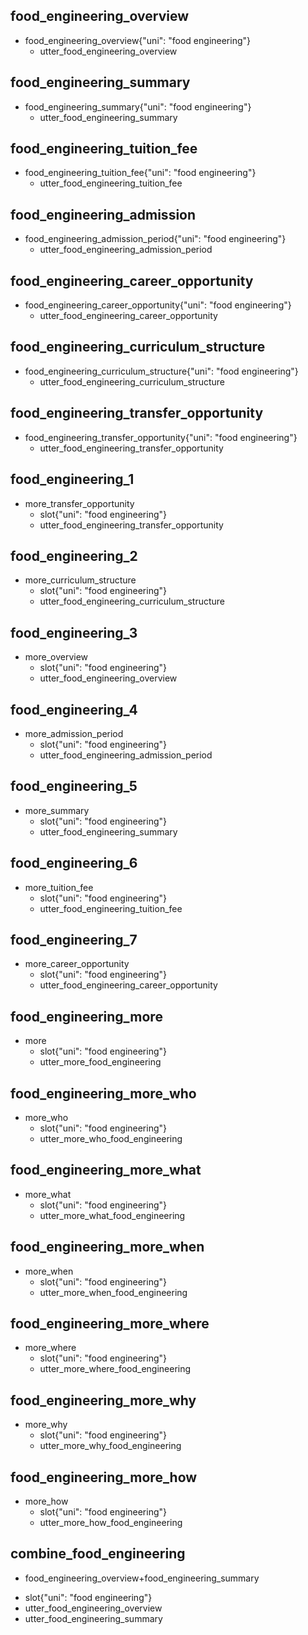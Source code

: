 ## food_engineering_overview
* food_engineering_overview{"uni": "food engineering"}
    - utter_food_engineering_overview

## food_engineering_summary
* food_engineering_summary{"uni": "food engineering"}
    - utter_food_engineering_summary

## food_engineering_tuition_fee
* food_engineering_tuition_fee{"uni": "food engineering"}
    - utter_food_engineering_tuition_fee

## food_engineering_admission
* food_engineering_admission_period{"uni": "food engineering"}
    - utter_food_engineering_admission_period

## food_engineering_career_opportunity
* food_engineering_career_opportunity{"uni": "food engineering"}
    - utter_food_engineering_career_opportunity

## food_engineering_curriculum_structure
* food_engineering_curriculum_structure{"uni": "food engineering"}
    - utter_food_engineering_curriculum_structure

## food_engineering_transfer_opportunity
* food_engineering_transfer_opportunity{"uni": "food engineering"}
    - utter_food_engineering_transfer_opportunity

## food_engineering_1
* more_transfer_opportunity
    - slot{"uni": "food engineering"}
    - utter_food_engineering_transfer_opportunity

## food_engineering_2
* more_curriculum_structure
    - slot{"uni": "food engineering"}
    - utter_food_engineering_curriculum_structure

## food_engineering_3
* more_overview
    - slot{"uni": "food engineering"}
    - utter_food_engineering_overview

## food_engineering_4
* more_admission_period
    - slot{"uni": "food engineering"}
    - utter_food_engineering_admission_period

## food_engineering_5
* more_summary
    - slot{"uni": "food engineering"}
    - utter_food_engineering_summary

## food_engineering_6
* more_tuition_fee
    - slot{"uni": "food engineering"}
    - utter_food_engineering_tuition_fee

## food_engineering_7
* more_career_opportunity
    - slot{"uni": "food engineering"}
    - utter_food_engineering_career_opportunity

## food_engineering_more
* more
    - slot{"uni": "food engineering"}
    - utter_more_food_engineering
    
## food_engineering_more_who
* more_who
    - slot{"uni": "food engineering"}
    - utter_more_who_food_engineering
    
## food_engineering_more_what
* more_what
    - slot{"uni": "food engineering"}
    - utter_more_what_food_engineering

## food_engineering_more_when
* more_when
    - slot{"uni": "food engineering"}
    - utter_more_when_food_engineering

## food_engineering_more_where
* more_where
    - slot{"uni": "food engineering"}
    - utter_more_where_food_engineering

## food_engineering_more_why
* more_why
    - slot{"uni": "food engineering"}
    - utter_more_why_food_engineering

## food_engineering_more_how
* more_how
    - slot{"uni": "food engineering"}
    - utter_more_how_food_engineering

## combine_food_engineering
* food_engineering_overview+food_engineering_summary
- slot{"uni": "food engineering"}
- utter_food_engineering_overview
- utter_food_engineering_summary
